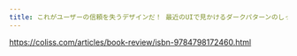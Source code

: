 ```yaml
---
title: これがユーザーの信頼を失うデザインだ！ 最近のUIで見かけるダークパターンのしっかりとした知識が身につくデザイン書 -ザ・ダークパターン | コリス
---
```


https://coliss.com/articles/book-review/isbn-9784798172460.html

